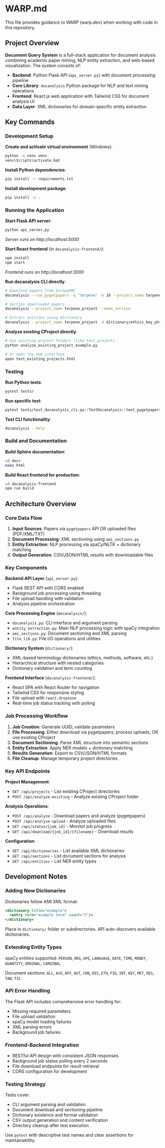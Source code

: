 # WARP.md

This file provides guidance to WARP (warp.dev) when working with code in this repository.

## Project Overview

**Document Query System** is a full-stack application for document analysis combining academic paper mining, NLP entity extraction, and web-based visualization. The system consists of:

- **Backend**: Python Flask API (`api_server.py`) with document processing pipeline
- **Core Library**: `docanalysis` Python package for NLP and text mining operations
- **Frontend**: React.js web application with Tailwind CSS for document analysis UI
- **Data Layer**: XML dictionaries for domain-specific entity extraction

## Key Commands

### Development Setup

**Create and activate virtual environment** (Windows):
```bash
python -m venv venv
venv\Scripts\activate.bat
```

**Install Python dependencies**:
```bash
pip install -r requirements.txt
```

**Install development package**:
```bash
pip install -e .
```

### Running the Application

**Start Flask API server**:
```bash
python api_server.py
```
*Server runs on http://localhost:5000*

**Start React frontend** (in `docanalysis-frontend/`):
```bash
npm install
npm start
```
*Frontend runs on http://localhost:3000*

**Run docanalysis CLI directly**:
```bash
# Download papers from EuropePMC
docanalysis --run_pygetpapers -q "terpene" -k 10 --project_name terpene_project

# Section downloaded papers
docanalysis --project_name terpene_project --make_section

# Extract entities using dictionary
docanalysis --project_name terpene_project -d dictionary/ethics_key_phrases.xml -o results.csv
```

**Analyze existing CProject directly**:
```bash
# Use existing project folders (like test_project)
python analyze_existing_project_example.py

# Or open the web interface
open test_existing_projects.html
```

### Testing

**Run Python tests**:
```bash
pytest tests/
```

**Run specific test**:
```bash
pytest tests/test_docanalysis_cli.py::TestDocanalysis::test_pygetpapers -v
```

**Test CLI functionality**:
```bash
docanalysis --help
```

### Build and Documentation

**Build Sphinx documentation**:
```bash
cd docs
make html
```

**Build React frontend for production**:
```bash
cd docanalysis-frontend
npm run build
```

## Architecture Overview

### Core Data Flow

1. **Input Sources**: Papers via `pygetpapers` API OR uploaded files (PDF/XML/TXT)
2. **Document Processing**: XML sectioning using `ami_sections.py`
3. **Entity Extraction**: NLP processing via spaCy/NLTK + dictionary matching
4. **Output Generation**: CSV/JSON/HTML results with downloadable files

### Key Components

**Backend API Layer** (`api_server.py`):
- Flask REST API with CORS enabled
- Background job processing using threading
- File upload handling with validation
- Analysis pipeline orchestration

**Core Processing Engine** (`docanalysis/`):
- `docanalysis.py`: CLI interface and argument parsing
- `entity_extraction.py`: Main NLP processing logic with spaCy integration
- `ami_sections.py`: Document sectioning and XML parsing
- `file_lib.py`: File I/O operations and utilities

**Dictionary System** (`dictionary/`):
- XML-based terminology dictionaries (ethics, methods, software, etc.)
- Hierarchical structure with nested categories
- Dictionary validation and term counting

**Frontend Interface** (`docanalysis-frontend/`):
- React SPA with React Router for navigation
- Tailwind CSS for responsive styling
- File upload with `react-dropzone`
- Real-time job status tracking with polling

### Job Processing Workflow

1. **Job Creation**: Generate UUID, validate parameters
2. **File Processing**: Either download via pygetpapers, process uploads, OR use existing CProject
3. **Document Sectioning**: Parse XML structure into semantic sections
4. **Entity Extraction**: Apply NER models + dictionary matching
5. **Results Generation**: Export to CSV/JSON/HTML formats
6. **File Cleanup**: Manage temporary project directories

### Key API Endpoints

**Project Management**:
- `GET /api/projects` - List existing CProject directories
- `POST /api/analyze-existing` - Analyze existing CProject folder

**Analysis Operations**:
- `POST /api/analyze` - Download papers and analyze (pygetpapers)
- `POST /api/analyze-upload` - Analyze uploaded files
- `GET /api/status/{job_id}` - Monitor job progress
- `GET /api/download/{job_id}/{filename}` - Download results

**Configuration**:
- `GET /api/dictionaries` - List available XML dictionaries
- `GET /api/sections` - List document sections for analysis
- `GET /api/entities` - List NER entity types

## Development Notes

### Adding New Dictionaries

Dictionaries follow AMI XML format:
```xml
<dictionary title="example">
  <entry term="example term" count="5"/>
</dictionary>
```

Place in `dictionary/` folder or subdirectories. API auto-discovers available dictionaries.

### Extending Entity Types

spaCy entities supported: `PERSON`, `ORG`, `GPE`, `LANGUAGE`, `DATE`, `TIME`, `MONEY`, `QUANTITY`, `ORDINAL`, `CARDINAL`

Document sections: `ALL`, `ACK`, `AFF`, `AUT`, `CON`, `DIS`, `ETH`, `FIG`, `INT`, `KEY`, `MET`, `RES`, `TAB`, `TIL`

### API Error Handling

The Flask API includes comprehensive error handling for:
- Missing required parameters
- File upload validation
- spaCy model loading failures
- XML parsing errors
- Background job failures

### Frontend-Backend Integration

- RESTful API design with consistent JSON responses
- Background job status polling every 2 seconds
- File download endpoints for result retrieval
- CORS configuration for development

### Testing Strategy

Tests cover:
- CLI argument parsing and validation
- Document download and sectioning pipeline
- Dictionary existence and format validation
- CSV output generation and content verification
- Directory cleanup after test execution

Use `pytest` with descriptive test names and clear assertions for maintainability.
